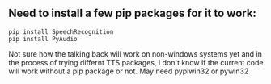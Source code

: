 ## Need to install a few pip packages for it to work:

```
pip install SpeechRecognition
pip install PyAudio
```

Not sure how the talking back will work on non-windows systems yet and in the process of trying differnt TTS packages, I don't know if the current code will work without a pip package or not. May need pypiwin32 or pywin32